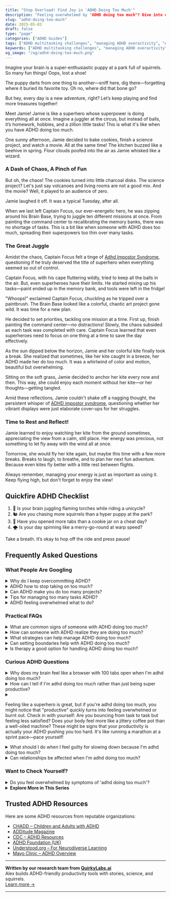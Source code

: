 ```yaml
---
title: "Stop Overload! Find Joy in 'ADHD Doing Too Much'"
description: "Feeling overwhelmed by "ADHD doing too much"? Dive into our cozy blog where we understand the whirlwind and help you find calm and clarity in the chaos."
slug: "adhd-doing-too-much"
date: 2025-05-03
draft: false
type: "page"
categories: ["ADHD Guides"]
tags: ["ADHD multitasking challenges", "managing ADHD overactivity", "ADHD productivity tips", "ADHD and task overload", "playful ADHD coping strategies", "ADHD and balancing tasks", "ADHD doing too much"]
keywords: ["ADHD multitasking challenges", "managing ADHD overactivity", "ADHD productivity tips", "ADHD and task overload", "playful ADHD coping strategies", "ADHD and balancing tasks", "ADHD doing too much"]
og_image: "/og/adhd-doing-too-much.png"
---
```


Imagine your brain is a super-enthusiastic puppy at a park full of squirrels. So many fun things! Oops, lost a shoe!

The puppy darts from one thing to another—sniff here, dig there—forgetting where it buried its favorite toy. Oh no, where did that bone go?

But hey, every day is a new adventure, right? Let’s keep playing and find more treasures together!

Meet Jamie! Jamie is like a superhero whose superpower is doing everything all at once. Imagine a juggler at the circus, but instead of balls, it’s homework, hobbies, and a zillion little tasks! This is what it's like when you have ADHD doing too much.

One sunny afternoon, Jamie decided to bake cookies, finish a science project, and watch a movie. All at the same time! The kitchen buzzed like a beehive in spring. Flour clouds poofed into the air as Jamie whisked like a wizard.

### A Dash of Chaos, A Pinch of Fun

But oh, the chaos! The cookies turned into little charcoal disks. The science project? Let's just say volcanoes and living rooms are not a good mix. And the movie? Well, it played to an audience of zero.

Jamie laughed it off. It was a typical Tuesday, after all.

When we last left Captain Focus, our ever-energetic hero, he was zipping around his Brain Base, trying to juggle ten different missions at once. From painting the command center to recalibrating the memory banks, there was no shortage of tasks. This is a bit like when someone with ADHD does too much, spreading their superpowers too thin over many tasks.

### The Great Juggle

Amidst the chaos, Captain Focus felt a tinge of [Adhd Impostor Syndrome](/pages/adhd-impostor-syndrome/), questioning if he truly deserved the title of superhero when everything seemed so out of control.

Captain Focus, with his cape fluttering wildly, tried to keep all the balls in the air. But, even superheroes have their limits. He started mixing up his tasks—paint ended up in the memory bank, and tools were left in the fridge!

"Whoops!" exclaimed Captain Focus, chuckling as he tripped over a paintbrush. The Brain Base looked like a colorful, chaotic art project gone wild. It was time for a new plan.

He decided to set priorities, tackling one mission at a time. First up, finish painting the command center—no distractions! Slowly, the chaos subsided as each task was completed with care. Captain Focus learned that even superheroes need to focus on one thing at a time to save the day effectively.

As the sun dipped below the horizon, Jamie and her colorful kite finally took a break. She realized that sometimes, like her kite caught in a breeze, her ADHD made her do too much. It was a whirlwind of color and motion, beautiful but overwhelming.

Sitting on the soft grass, Jamie decided to anchor her kite every now and then. This way, she could enjoy each moment without her kite—or her thoughts—getting tangled.

Amid these reflections, Jamie couldn't shake off a nagging thought, the persistent whisper of [ADHD impostor syndrome](/pages/adhd-impostor-syndrome/), questioning whether her vibrant displays were just elaborate cover-ups for her struggles.

### Time to Rest and Reflect!

Jamie learned to enjoy watching her kite from the ground sometimes, appreciating the view from a calm, still place. Her energy was precious, not something to let fly away with the wind all at once.

Tomorrow, she would fly her kite again, but maybe this time with a few more breaks. Breaks to laugh, to breathe, and to plan her next fun adventure. Because even kites fly better with a little rest between flights.

Always remember, managing your energy is just as important as using it. Keep flying high, but don't forget to enjoy the view!

## Quickfire ADHD Checklist

1. 🎈 Is your brain juggling flaming torches while riding a unicycle?
2. 🐿️ Are you chasing more squirrels than a hyper puppy at the park?
3. 🍪 Have you opened more tabs than a cookie jar on a cheat day?
4. 🌪️ Is your day spinning like a merry-go-round at warp speed?

Take a breath. It’s okay to hop off the ride and press pause!

## Frequently Asked Questions



### What People Are Googling

<details><summary>Why do I keep overcommitting ADHD?</summary><p>Oh, I completely understand where you’re coming from. When you have ADHD, it’s easy to say "yes" to too many things because everything seems equally urgent or exciting in the moment. Plus, there's often an underlying desire to please others and prove yourself. Remember, it's okay to pause and think it over before committing. Setting boundaries and prioritizing can really help manage that impulse to overcommit, so you can enjoy your commitments without feeling overwhelmed.</p></details>
<details><summary>ADHD how to stop taking on too much?</summary><p>Ah, that's such a common challenge, and you're definitely not alone in feeling overwhelmed! One helpful approach is to start using a priority system. Try listing out your tasks and categorize them into 'must do', 'should do', and 'nice to do.' This way, you can focus on what really needs your attention without spreading yourself too thin. Remember, it's perfectly okay to say no sometimes - protecting your time is protecting your energy!</p></details>
<details><summary>Can ADHD make you do too many projects?</summary><p>Absolutely, it's quite common for folks with ADHD to find themselves juggling multiple projects at once! This happens because the ADHD brain often thrives on the excitement and novelty of new ideas, leading to a burst of enthusiasm when starting something new. It's like your mind is a curious explorer, always looking for the next interesting discovery. If you're noticing this pattern, consider it a sign of your creativity and zest for life, even if it means sometimes needing to find strategies to help manage all those exciting endeavors!</p></details>
<details><summary>Tips for managing too many tasks ADHD?</summary><p>Absolutely, having a lot on your plate can definitely feel overwhelming, especially with ADHD! A good starting point is to break down your tasks into smaller, more manageable chunks. Try using a planner or a digital app to visually organize and prioritize your tasks—it can really help to see things laid out clearly. Also, don’t forget to sprinkle in regular breaks and some time for yourself; it’s crucial for keeping your brain happy and productive!</p></details>
<details><summary>ADHD feeling overwhelmed what to do?</summary><p>Absolutely, feeling overwhelmed is quite common when you're juggling ADHD. First, take a deep breath and give yourself permission to pause; it's okay to need a break. Try breaking down your tasks into smaller, more manageable steps, and tackle them one at a time. Also, don’t hesitate to lean on tools like timers for focused work periods and breaks, or apps designed to help structure your day. Remember, it’s all about finding what strategies work best for you, and it's perfectly fine to take things one step at a time.</p></details>



### Practical FAQs

<details><summary>What are common signs of someone with ADHD doing too much?</summary><p>Absolutely, it's important to recognize when you might be stretching yourself too thin. Common signs that someone with ADHD is doing too much can include feeling overwhelmingly fatigued, increased irritability, and a noticeable drop in productivity. You might also find that tasks which usually feel manageable suddenly seem much harder to accomplish. Remember, it's perfectly okay to take a step back and reassess your commitments; your well-being is incredibly important!</p></details>
<details><summary>How can someone with ADHD realize they are doing too much?</summary><p>Recognizing when you're doing too much can be a bit tricky when you have ADHD, as diving deep into tasks can sometimes feel like the norm. A good sign that you might be overextending yourself is if you start feeling consistently overwhelmed or notice your usual routines are slipping—like missing meals or sleep. It's also helpful to check in with your emotions; feelings of irritability or exhaustion can be your body's way of saying it's time to slow down. Remember, taking a moment to assess your activities and prioritizing self-care isn't a step back but a wise strategy to ensure you can keep moving forward effectively and happily.</p></details>
<details><summary>What strategies can help manage ADHD doing too much?</summary><p>Absolutely, managing the tendency to take on too much can be quite a challenge with ADHD, but there are some cozy and practical strategies to help you. First, try using a visual planner or a digital app to outline your daily or weekly tasks, which can help in prioritizing and realistically scheduling your time. Breaking tasks into smaller, more manageable chunks can also prevent feeling overwhelmed and keep you motivated. Lastly, remember it’s perfectly okay to say 'no' or to delegate tasks when needed—taking care of your needs is not only important, it’s essential.</p></details>
<details><summary>Can setting boundaries help with ADHD doing too much?</summary><p>Absolutely, setting boundaries is a key strategy in managing ADHD, especially when it comes to the tendency to take on too much. By establishing clear boundaries, you create a protective space around your time and energy, which can help in prioritizing and completing tasks more effectively. Think of it as setting up gentle guardrails that keep you on track, helping you to focus on one thing at a time and avoid the overwhelm that often comes with a packed schedule. It’s a caring way to look after your well-being while ensuring you’re not overextending yourself.</p></details>
<details><summary>Is therapy a good option for handling ADHD doing too much?</summary><p>Absolutely, therapy can be a wonderfully supportive option when you're feeling overwhelmed by doing too much due to ADHD. It provides a safe space to explore strategies for managing your time and energy more effectively. Plus, therapists who specialize in ADHD can offer insights and tools tailored specifically to how your brain works. It's like having a guide by your side as you navigate the bustling marketplace of tasks and priorities—helping you to organize them in a way that feels less chaotic and more manageable.</p></details>



### Curious ADHD Questions

<details><summary>Why does my brain feel like a browser with 100 tabs open when I'm adhd doing too much?</summary><p>Oh, that feeling of having 100 browser tabs open is such a common way to describe the bustling ADHD mind – you're definitely not alone in this! Your brain naturally juggles multiple streams of thoughts, ideas, and sensory inputs all at once, which can feel overwhelming, especially when you're busy. Think of each "tab" as a piece of curiosity or a task that your mind is excitedly hopping between, trying to explore everything at once. A little bit of structure and some prioritizing tricks can help close a few tabs, making things feel a bit more manageable and a lot less crowded up there.</p></details>
<details><summary>How can I tell if I'm adhd doing too much rather than just being super productive?</summary><p>Ah, that's a great question to ask yourself! It's really common to blur the lines between being super productive and overextending yourself, especially when you have ADHD. A good indicator is to check in with your feelings: are you feeling exhilarated by your productivity, or are you starting to feel burnt out or overwhelmed? Also, consider whether you're still meeting your basic needs like eating properly, sleeping well, and taking breaks—neglecting these can be a sign you're doing too much. Taking a moment to reflect can really help you find that balance.</p></details>
<details><summary><p>Feeling like a superhero is great, but if you're adhd doing too much, you might notice that "productive" quickly turns into feeling overwhelmed or burnt out. Check in with yourself: Are you bouncing from task to task but feeling less satisfied? Does your body feel more like a jittery coffee pot than a well-oiled machine? These might be signs that your productivity is actually your ADHD pushing you too hard. It's like running a marathon at a sprint pace—pace yourself!</p></summary><p>Absolutely, it can be exhilarating to feel like you're conquering an endless list of tasks, but it's so important to recognize when that burst of superhero energy might actually be your ADHD leading you into overdrive. If you find yourself hopping from one activity to the next without a moment of satisfaction, or if you're feeling more jittery than efficient, it might be time to slow down a bit. Think of managing your tasks like sipping a warm cup of tea, not gulping down an espresso shot! It's all about finding that sustainable pace—your well-being is just as crucial as your productivity.</p></details>
<details><summary>What should I do when I feel guilty for slowing down because I'm adhd doing too much?</summary><p>Hey there, it's really common to feel that way, but remember, slowing down is actually a crucial part of managing your ADHD effectively. Think of it as recharging your brain's battery to help you function better in the long run. Try to frame "slowing down" as a form of self-care, not a setback. Give yourself permission to rest without guilt—it's not just okay, it's necessary! 🌟</p></details>
<details><summary>Can relationships be affected when I'm adhd doing too much?</summary><p>Absolutely, your relationships can feel the impact when you're juggling too much, especially with ADHD in the mix. It's like trying to spin several plates at once — occasionally, one might wobble or even fall. It's super important to communicate openly with your loved ones about your limits and needs. They often understand more than you might expect, and finding a balance together can really help ease the pressure.</p></details>



### Want to Check Yourself?

<details><summary>Do you feel overwhelmed by symptoms of 'adhd doing too much'?</summary><p>Absolutely, feeling overwhelmed when trying to juggle too many tasks at once is a common experience for many with ADHD. It’s like having a browser with too many tabs open all at once, and each one seems equally urgent and demanding your attention. Remember, it’s okay to take a step back, prioritize, and tackle one thing at a time. Be kind to yourself and recognize that managing overwhelm is just part of learning the best ways to work with your ADHD.</p></details>

<script type="application/ld+json">
{
  "@context": "https://schema.org",
  "@type": "FAQPage",
  "mainEntity": [
    {
      "@type": "Question",
      "name": "Why do I keep overcommitting ADHD?",
      "acceptedAnswer": {
        "@type": "Answer",
        "text": "Oh, I completely understand where you\u2019re coming from. When you have ADHD, it\u2019s easy to say \"yes\" to too many things because everything seems equally urgent or exciting in the moment. Plus, there's often an underlying desire to please others and prove yourself. Remember, it's okay to pause and think it over before committing. Setting boundaries and prioritizing can really help manage that impulse to overcommit, so you can enjoy your commitments without feeling overwhelmed."
      }
    },
    {
      "@type": "Question",
      "name": "ADHD how to stop taking on too much?",
      "acceptedAnswer": {
        "@type": "Answer",
        "text": "Ah, that's such a common challenge, and you're definitely not alone in feeling overwhelmed! One helpful approach is to start using a priority system. Try listing out your tasks and categorize them into 'must do', 'should do', and 'nice to do.' This way, you can focus on what really needs your attention without spreading yourself too thin. Remember, it's perfectly okay to say no sometimes - protecting your time is protecting your energy!"
      }
    },
    {
      "@type": "Question",
      "name": "Can ADHD make you do too many projects?",
      "acceptedAnswer": {
        "@type": "Answer",
        "text": "Absolutely, it's quite common for folks with ADHD to find themselves juggling multiple projects at once! This happens because the ADHD brain often thrives on the excitement and novelty of new ideas, leading to a burst of enthusiasm when starting something new. It's like your mind is a curious explorer, always looking for the next interesting discovery. If you're noticing this pattern, consider it a sign of your creativity and zest for life, even if it means sometimes needing to find strategies to help manage all those exciting endeavors!"
      }
    },
    {
      "@type": "Question",
      "name": "Tips for managing too many tasks ADHD?",
      "acceptedAnswer": {
        "@type": "Answer",
        "text": "Absolutely, having a lot on your plate can definitely feel overwhelming, especially with ADHD! A good starting point is to break down your tasks into smaller, more manageable chunks. Try using a planner or a digital app to visually organize and prioritize your tasks\u2014it can really help to see things laid out clearly. Also, don\u2019t forget to sprinkle in regular breaks and some time for yourself; it\u2019s crucial for keeping your brain happy and productive!"
      }
    },
    {
      "@type": "Question",
      "name": "ADHD feeling overwhelmed what to do?",
      "acceptedAnswer": {
        "@type": "Answer",
        "text": "Absolutely, feeling overwhelmed is quite common when you're juggling ADHD. First, take a deep breath and give yourself permission to pause; it's okay to need a break. Try breaking down your tasks into smaller, more manageable steps, and tackle them one at a time. Also, don\u2019t hesitate to lean on tools like timers for focused work periods and breaks, or apps designed to help structure your day. Remember, it\u2019s all about finding what strategies work best for you, and it's perfectly fine to take things one step at a time."
      }
    }
  ]
}
</script>
<script type="application/ld+json">
{
  "@context": "https://schema.org",
  "@type": "Article",
  "author": {
    "@type": "Person",
    "name": "QuirkyLabs",
    "url": "https://quirkylabs.ai/about"
  },
  "headline": "\"Stop Overload! Find Joy in 'ADHD Doing Too Much'\"",
  "mainEntityOfPage": "https://blog.quirkylabs.ai/pages/adhd-doing-too-much/",
  "datePublished": "2025-05-03"
}
</script>
<script type="application/ld+json">
{
  "@context": "https://schema.org",
  "@type": "BreadcrumbList",
  "itemListElement": [
    {
      "@type": "ListItem",
      "position": 1,
      "name": "Home",
      "item": "https://quirkylabs.ai/"
    },
    {
      "@type": "ListItem",
      "position": 2,
      "name": "Blog",
      "item": "https://blog.quirkylabs.ai/"
    },
    {
      "@type": "ListItem",
      "position": 3,
      "name": "\"Stop Overload! Find Joy in 'ADHD Doing Too Much'\"",
      "item": "https://blog.quirkylabs.ai/pages/adhd-doing-too-much/"
    }
  ]
}
</script>

<details>
<summary><strong>Explore More in This Series</strong></summary>

- [Adhd Perfectionism](/pages/adhd-perfectionism/)
- [Adhd Compliment Doubt](/pages/adhd-compliment-doubt/)
- [Adhd Impostor Syndrome](/pages/adhd-impostor-syndrome/)
- [Adhd High Functioning Struggles](/pages/adhd-high-functioning-struggles/)
- [Adhd Validation Hunger](/pages/adhd-validation-hunger/)
- [Adhd Feel Like A Fraud](/pages/adhd-feel-like-a-fraud/)
- [Adhd Working Hard To Fit In](/pages/adhd-working-hard-to-fit-in/)
- [Adhd People Pleasing](/pages/adhd-people-pleasing/)
</details>



## Trusted ADHD Resources

Here are some ADHD resources from reputable organizations:

- [CHADD – Children and Adults with ADHD](https://chadd.org)
- [ADDitude Magazine](https://www.additudemag.com)
- [CDC – ADHD Resources](https://www.cdc.gov/ncbddd/adhd)
- [ADHD Foundation (UK)](https://www.adhdfoundation.org.uk)
- [Understood.org – For Neurodiverse Learning](https://www.understood.org)
- [Mayo Clinic – ADHD Overview](https://www.mayoclinic.org/diseases-conditions/adhd)


---

**Written by our research team from [QuirkyLabs.ai](https://quirkylabs.ai)**  
Alex builds ADHD-friendly productivity tools with stories, science, and squirrels.  
[Learn more →](https://quirkylabs.ai)

---